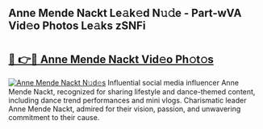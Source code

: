 ## Anne Mende Nackt Le𝚊k𝚎d N𝚞𝚍e - Part-wVA Vid𝚎o Photos Le𝚊ks zSNFi

# <h2><a href="http://fb7kks.evod.top/?m=Anne+Mende+Nackt">🔗 👉🔴 Anne Mende Nackt Vid𝚎o Ph𝚘t𝚘s</a></h2>

[![Anne Mende Nackt N𝚞d𝚎s](https://i.imgur.com/8V9OHl7.gif)](http://fb7kks.evod.top/?m=Anne+Mende+Nackt)
Influential social media influencer Anne Mende Nackt, recognized for sharing lifestyle and dance-themed content, including dance trend performances and mini vlogs. Charismatic leader Anne Mende Nackt, admired for their vision, passion, and unwavering commitment to their cause. 
